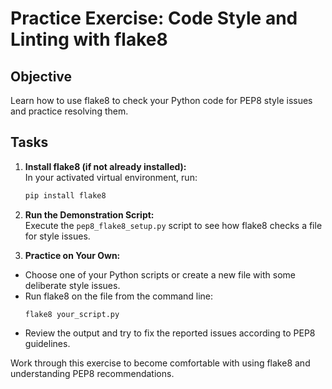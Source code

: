 # Practice Exercise: Code Style and Linting with flake8

## Objective
Learn how to use flake8 to check your Python code for PEP8 style issues and practice resolving them.

## Tasks
1. **Install flake8 (if not already installed):**  
   In your activated virtual environment, run:
   ```py
   pip install flake8
   ```

2. **Run the Demonstration Script:**  
Execute the `pep8_flake8_setup.py` script to see how flake8 checks a file for style issues.

3. **Practice on Your Own:**  
- Choose one of your Python scripts or create a new file with some deliberate style issues.
- Run flake8 on the file from the command line:
  ```
  flake8 your_script.py
  ```
- Review the output and try to fix the reported issues according to PEP8 guidelines.

Work through this exercise to become comfortable with using flake8 and understanding PEP8 recommendations.